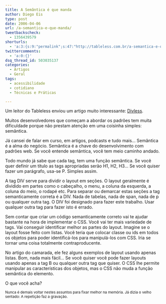 ```yaml
---
title: A Semântica é que manda
author: Diego Eis
type: post
date: 2006-04-06
url: /a-semantica-e-que-manda/
tweetbackscheck:
  - 1356439579
shorturls:
  - 'a:3:{s:9:"permalink";s:47:"http://tableless.com.br/a-semantica-e-que-manda";s:7:"tinyurl";s:26:"http://tinyurl.com/42m5fl8";s:4:"isgd";s:19:"http://is.gd/GMaZgS";}'
twittercomments:
  - 'a:0:{}'
dsq_thread_id: 503035137
categories:
  - Artigos
  - Geral
tags:
  - acessibilidade
  - cotidiano
  - Técnicas e Práticas

---
```

Um leitor do Tableless enviou um artigo muito interessante: [Divless][1].

Muitos desenvolvedores que começam a abordar os padrões tem muita dificuldade porque não prestam atenção em uma coisinha simples: semântica.
  
Já cansei de falar em curso, em artigos, podcasts e tudo mais&#8230; Semântica é a alma do negócio. Semântica é a chave do desenvolvimento com padrões web. Se você entende semântica, você tem meio caminho andado.

Todo mundo já sabe que cada tag, tem uma função semântica. Se você quer definir um título as tags apropriadas serão H1, H2, H3&#8230; Se você quiser fazer um parágrafo, usa-se P. Simples assim.
  
A tag DIV serve para dividir o layout em seções. O layout geralmente é dividido em partes como o cabeçalho, o menu, a coluna da esquerda, a coluna do meio, o rodapé etc. Para separar ou demarcar estas seções a tag semanticamente correta é a DIV. Nada de tabelas, nada de span, nada de p ou qualquer outra tag. O DIV foi designado para fazer este trabalho. Usar qualquer outra tag para fazer isto é errado.

Sem contar que criar um código semanticamente correto vai te ajudar bastante na hora de implementar o CSS. Você vai ter mais variedade de tags. Vai conseguir identificar melhor as partes do layout. Imagine se o layout fosse feito com listas. Você teria que colocar classe ou ids em todos os objetos para poder identificá-los para manipulá-los com CSS. Iria se tornar uma coisa totalmente contraproducente.

No artigo do camarada, ele fez alguns exemplos de layout usando apenas listas. Bom, nada mais fácil&#8230; Se você quiser você pode fazer layouts usando apenas a tag B ou qualquer outra tag que quiser. O CSS lhe permite manipular as características dos objetos, mas o CSS não muda a função semântica do elemento.

O que você acha?

<small>Nunca é demais voltar nestes assuntos para fixar melhor na memória. Já dizia o velho sentado: A repetição faz a gravação. </small>

 [1]: http://somerandomdude.net/projects/webdev/divless/